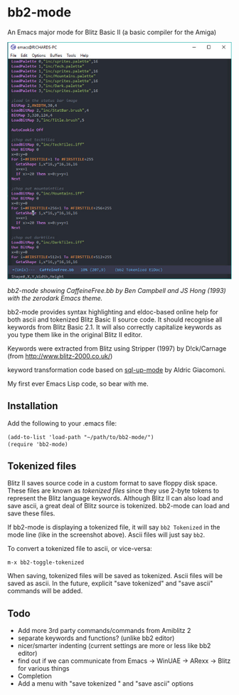 # bb2-mode
An Emacs major mode for Blitz Basic II (a basic compiler for the Amiga)

![bb2-mode screenshot](https://github.com/richardjdare/bb2-mode/blob/master/media/bb2-mode.jpg "bb2-mode screenshot")

*bb2-mode showing CaffeineFree.bb by Ben Campbell and JS Hong (1993) with the zerodark Emacs theme.*

bb2-mode provides syntax highlighting and eldoc-based online help for both ascii and tokenized Blitz Basic II source code. It should recognise all keywords from Blitz Basic 2.1.
It will also correctly capitalize keywords as you type them like in the original Blitz II editor.

Keywords were extracted from Blitz using Stripper (1997) by D!ck/Carnage (from http://www.blitz-2000.co.uk/)

keyword transformation code based on [sql-up-mode](https://github.com/Trevoke/sqlup-mode.el) by Aldric Giacomoni.

My first ever Emacs Lisp code, so bear with me.
## Installation
Add the following to your .emacs file:
```
(add-to-list 'load-path "~/path/to/bb2-mode/")
(require 'bb2-mode)
```

## Tokenized files
Blitz II saves source code in a custom format to save floppy disk space. These files are known as *tokenized files* since they use 2-byte tokens to represent the Blitz language keywords. Although Blitz II can also load and save ascii, a great deal of Blitz source is tokenized. bb2-mode can load and save these files.

If bb2-mode is displaying a tokenized file, it will say `bb2 Tokenized` in the mode line (like in the screenshot above). Ascii files will just say `bb2`.

To convert a tokenized file to ascii, or vice-versa:
```
m-x bb2-toggle-tokenized
```
When saving, tokenized files will be saved as tokenized. Ascii files will be saved as ascii. In the future, explicit "save tokenized" and "save ascii" commands will be added.

## Todo
* Add more 3rd party commands/commands from Amiblitz 2
* separate keywords and functions? (unlike bb2 editor)
* nicer/smarter indenting (current settings are more or less like bb2 editor)
* find out if we can communicate from Emacs -> WinUAE -> ARexx -> Blitz for various things
* Completion
* Add a menu with "save tokenized " and "save ascii" options
